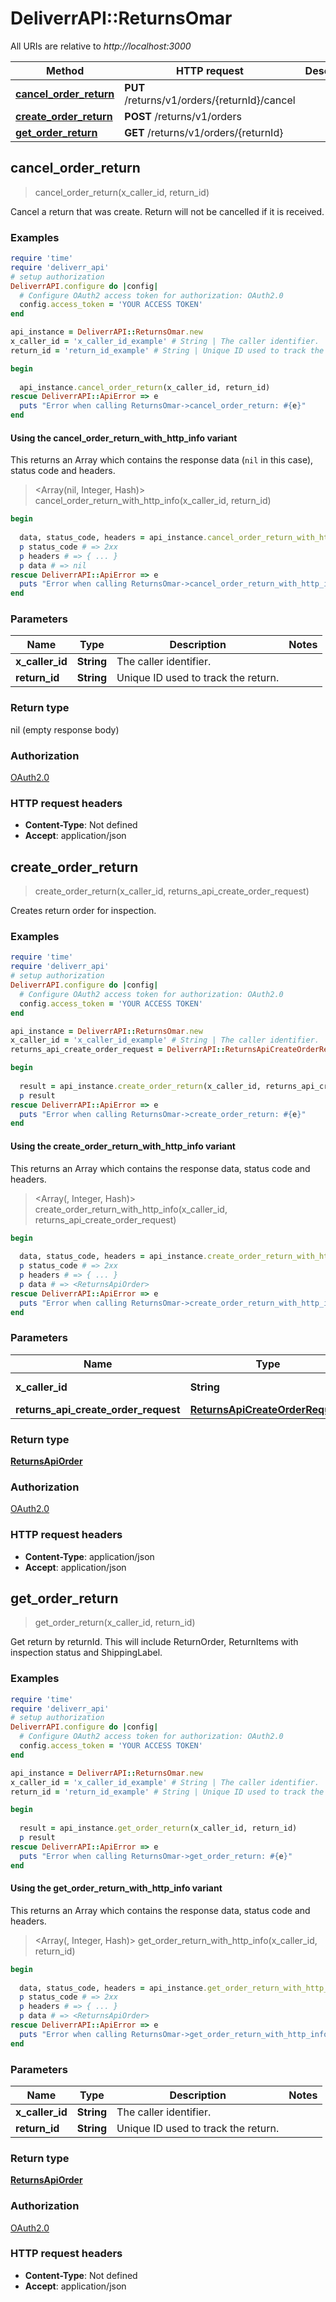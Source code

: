 # DeliverrAPI::ReturnsOmar

All URIs are relative to *http://localhost:3000*

| Method | HTTP request | Description |
| ------ | ------------ | ----------- |
| [**cancel_order_return**](ReturnsOmar.md#cancel_order_return) | **PUT** /returns/v1/orders/{returnId}/cancel |  |
| [**create_order_return**](ReturnsOmar.md#create_order_return) | **POST** /returns/v1/orders |  |
| [**get_order_return**](ReturnsOmar.md#get_order_return) | **GET** /returns/v1/orders/{returnId} |  |


## cancel_order_return

> cancel_order_return(x_caller_id, return_id)



Cancel a return that was create. Return will not be cancelled if it is received.

### Examples

```ruby
require 'time'
require 'deliverr_api'
# setup authorization
DeliverrAPI.configure do |config|
  # Configure OAuth2 access token for authorization: OAuth2.0
  config.access_token = 'YOUR ACCESS TOKEN'
end

api_instance = DeliverrAPI::ReturnsOmar.new
x_caller_id = 'x_caller_id_example' # String | The caller identifier.
return_id = 'return_id_example' # String | Unique ID used to track the return.

begin
  
  api_instance.cancel_order_return(x_caller_id, return_id)
rescue DeliverrAPI::ApiError => e
  puts "Error when calling ReturnsOmar->cancel_order_return: #{e}"
end
```

#### Using the cancel_order_return_with_http_info variant

This returns an Array which contains the response data (`nil` in this case), status code and headers.

> <Array(nil, Integer, Hash)> cancel_order_return_with_http_info(x_caller_id, return_id)

```ruby
begin
  
  data, status_code, headers = api_instance.cancel_order_return_with_http_info(x_caller_id, return_id)
  p status_code # => 2xx
  p headers # => { ... }
  p data # => nil
rescue DeliverrAPI::ApiError => e
  puts "Error when calling ReturnsOmar->cancel_order_return_with_http_info: #{e}"
end
```

### Parameters

| Name | Type | Description | Notes |
| ---- | ---- | ----------- | ----- |
| **x_caller_id** | **String** | The caller identifier. |  |
| **return_id** | **String** | Unique ID used to track the return. |  |

### Return type

nil (empty response body)

### Authorization

[OAuth2.0](../README.md#OAuth2.0)

### HTTP request headers

- **Content-Type**: Not defined
- **Accept**: application/json


## create_order_return

> <ReturnsApiOrder> create_order_return(x_caller_id, returns_api_create_order_request)



Creates return order for inspection.

### Examples

```ruby
require 'time'
require 'deliverr_api'
# setup authorization
DeliverrAPI.configure do |config|
  # Configure OAuth2 access token for authorization: OAuth2.0
  config.access_token = 'YOUR ACCESS TOKEN'
end

api_instance = DeliverrAPI::ReturnsOmar.new
x_caller_id = 'x_caller_id_example' # String | The caller identifier.
returns_api_create_order_request = DeliverrAPI::ReturnsApiCreateOrderRequest.new({destination_address: DeliverrAPI::ReturnsDestinationAddress.new({name: 'name_example', street1: 'street1_example', city: 'city_example', state: 'state_example', zip: 'zip_example', country: 'country_example'}), marketplace_order: DeliverrAPI::ReturnsApiMarketplaceOrder.new({marketplace_order_id: 'marketplace_order_id_example', marketplace_name: DeliverrAPI::ReturnsPublicApiMarketplace::AIRSHOP}), rma: 'rma_example', external_return_id: 'external_return_id_example', return_items: [DeliverrAPI::ReturnsApiReturnItem.new({product: DeliverrAPI::ReturnsApiProductDetail.new({product_name: 'product_name_example', identifiers: [DeliverrAPI::ReturnsProductIdentifiers.new({type: 'DELIVERR_SKU', value: 'value_example'})]}), quantity: 3.56})]}) # ReturnsApiCreateOrderRequest | 

begin
  
  result = api_instance.create_order_return(x_caller_id, returns_api_create_order_request)
  p result
rescue DeliverrAPI::ApiError => e
  puts "Error when calling ReturnsOmar->create_order_return: #{e}"
end
```

#### Using the create_order_return_with_http_info variant

This returns an Array which contains the response data, status code and headers.

> <Array(<ReturnsApiOrder>, Integer, Hash)> create_order_return_with_http_info(x_caller_id, returns_api_create_order_request)

```ruby
begin
  
  data, status_code, headers = api_instance.create_order_return_with_http_info(x_caller_id, returns_api_create_order_request)
  p status_code # => 2xx
  p headers # => { ... }
  p data # => <ReturnsApiOrder>
rescue DeliverrAPI::ApiError => e
  puts "Error when calling ReturnsOmar->create_order_return_with_http_info: #{e}"
end
```

### Parameters

| Name | Type | Description | Notes |
| ---- | ---- | ----------- | ----- |
| **x_caller_id** | **String** | The caller identifier. |  |
| **returns_api_create_order_request** | [**ReturnsApiCreateOrderRequest**](ReturnsApiCreateOrderRequest.md) |  |  |

### Return type

[**ReturnsApiOrder**](ReturnsApiOrder.md)

### Authorization

[OAuth2.0](../README.md#OAuth2.0)

### HTTP request headers

- **Content-Type**: application/json
- **Accept**: application/json


## get_order_return

> <ReturnsApiOrder> get_order_return(x_caller_id, return_id)



Get return by returnId. This will include ReturnOrder, ReturnItems with inspection status and ShippingLabel.

### Examples

```ruby
require 'time'
require 'deliverr_api'
# setup authorization
DeliverrAPI.configure do |config|
  # Configure OAuth2 access token for authorization: OAuth2.0
  config.access_token = 'YOUR ACCESS TOKEN'
end

api_instance = DeliverrAPI::ReturnsOmar.new
x_caller_id = 'x_caller_id_example' # String | The caller identifier.
return_id = 'return_id_example' # String | Unique ID used to track the return.

begin
  
  result = api_instance.get_order_return(x_caller_id, return_id)
  p result
rescue DeliverrAPI::ApiError => e
  puts "Error when calling ReturnsOmar->get_order_return: #{e}"
end
```

#### Using the get_order_return_with_http_info variant

This returns an Array which contains the response data, status code and headers.

> <Array(<ReturnsApiOrder>, Integer, Hash)> get_order_return_with_http_info(x_caller_id, return_id)

```ruby
begin
  
  data, status_code, headers = api_instance.get_order_return_with_http_info(x_caller_id, return_id)
  p status_code # => 2xx
  p headers # => { ... }
  p data # => <ReturnsApiOrder>
rescue DeliverrAPI::ApiError => e
  puts "Error when calling ReturnsOmar->get_order_return_with_http_info: #{e}"
end
```

### Parameters

| Name | Type | Description | Notes |
| ---- | ---- | ----------- | ----- |
| **x_caller_id** | **String** | The caller identifier. |  |
| **return_id** | **String** | Unique ID used to track the return. |  |

### Return type

[**ReturnsApiOrder**](ReturnsApiOrder.md)

### Authorization

[OAuth2.0](../README.md#OAuth2.0)

### HTTP request headers

- **Content-Type**: Not defined
- **Accept**: application/json

